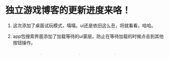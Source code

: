 # 独立游戏博客的更新进度来咯！

1. 这次添加了桌面试玩模式，嘻嘻。ui还是依旧这么丑，将就看看，哈哈。
   
2. app包搜索界面添加了加载等待的ui蒙层，防止在等待加载的时候点击到其他按钮操作。

<center>
    <img src="/Indie_Games_Blog/2023_9_23/2023_9_23_img1.webp" style="zoom:12%;display:inline;margin-right:500px;" data-fancybox="gallery"/>
    <img src="/Indie_Games_Blog/2023_9_23/2023_9_23_img2.webp" style="zoom:10%;display:inline;margin-right:500px;" data-fancybox="gallery"/>
    <img src="/Indie_Games_Blog/2023_9_23/2023_9_23_img3.webp" style="zoom:10%;display:inline;margin-right:500px;" data-fancybox="gallery"/>
    <img src="/Indie_Games_Blog/2023_9_23/2023_9_23_img4.webp" style="zoom:10%;display:inline;margin-right:500px;" data-fancybox="gallery"/>
    <img src="/Indie_Games_Blog/2023_9_23/2023_9_23_img5.webp" style="zoom:10%;display:inline;margin-right:500px;" data-fancybox="gallery"/>
</center>

